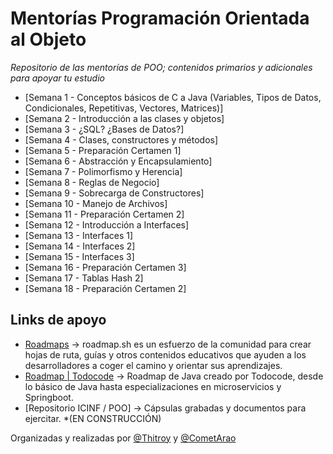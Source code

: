 # Mentorías Programación Orientada al Objeto

_Repositorio de las mentorías de POO; contenidos primarios y adicionales para apoyar tu estudio_

- [Semana 1 - Conceptos básicos de C a Java (Variables, Tipos de Datos, Condicionales, Repetitivas, Vectores, Matrices)]
- [Semana 2 - Introducción a las clases y objetos]
- [Semana 3 - ¿SQL? ¿Bases de Datos?]
- [Semana 4 - Clases, constructores y métodos]
- [Semana 5 - Preparación Certamen 1]
- [Semana 6 - Abstracción y Encapsulamiento]
- [Semana 7 - Polimorfismo y Herencia]
- [Semana 8 - Reglas de Negocio]
- [Semana 9 - Sobrecarga de Constructores]
- [Semana 10 - Manejo de Archivos]
- [Semana 11 - Preparación Certamen 2]
- [Semana 12 - Introducción a Interfaces]
- [Semana 13 - Interfaces 1]
- [Semana 14 - Interfaces 2]
- [Semana 15 - Interfaces 3]
- [Semana 16 - Preparación Certamen 3]
- [Semana 17 - Tablas Hash 2]
- [Semana 18 - Preparación Certamen 2]

## Links de apoyo

- [Roadmaps](https://roadmap.sh/) -> roadmap.sh es un esfuerzo de la comunidad para crear hojas de ruta, guías y otros contenidos educativos que ayuden a los desarrolladores a coger el camino y orientar sus aprendizajes.
- [Roadmap | Todocode](https://todocodeacademy.com/roadmap-para-aprender-java-en-2024/) -> Roadmap de Java creado por Todocode, desde lo básico de Java hasta especializaciones en microservicios y Springboot.
- [Repositorio ICINF / POO] -> Cápsulas grabadas y documentos para ejercitar. *(EN CONSTRUCCIÓN)

Organizadas y realizadas por [@Thitroy](https://github.com/Thitroy) y [@CometArao](https://github.com/CometArao)
